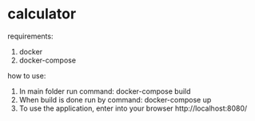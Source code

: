 # calculator
requirements:

1. docker
2. docker-compose
   
how to use:

1. In main folder run command:
docker-compose build
2. When build is done run by command:
docker-compose up
3. To use the application, enter into your browser
http://localhost:8080/
